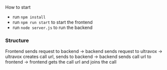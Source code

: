 How to start
- run `npm install`
- run `npm run start` to start the frontend
- run `node server.js` to run the backend

### Structure
Frontend sends request to backend -> backend sends request to ultravox -> ultravox creates call url, sends to backend -> backend sends call url to frontend -> frontend gets the call url and joins the call
